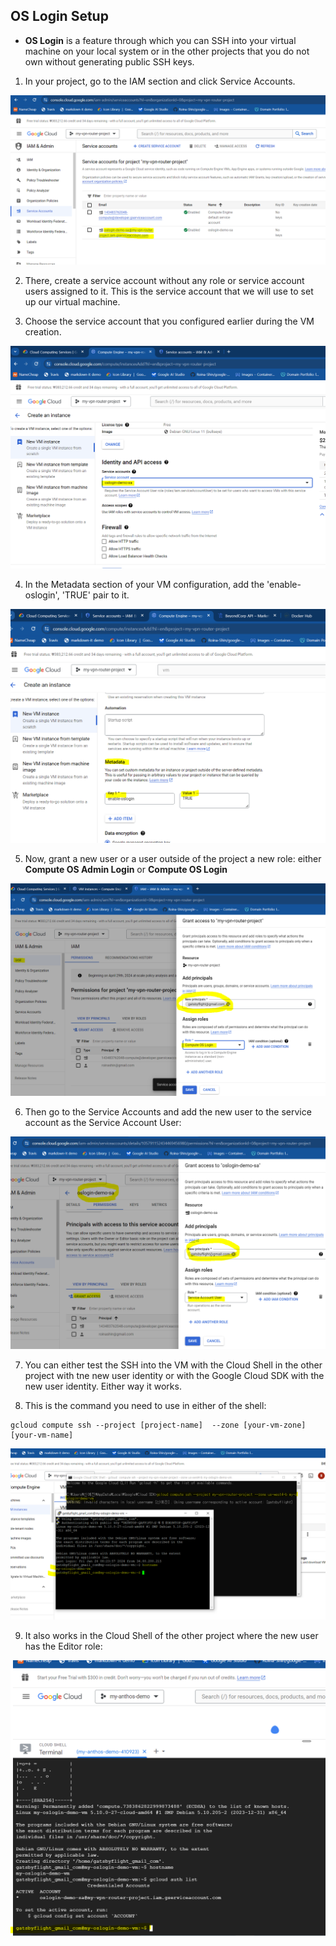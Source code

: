 ## OS Login Setup

- **OS Login** is a feature through which you can SSH into your virtual machine on your local system or in the other projects that you do not own without generating public SSH keys.


1. In your project, go to the IAM section and click Service Accounts.


![sa-creation](/GCP_pictures/Study-logs/os-login/sa-creation.PNG "Service Account creation")


2. There, create a service account without any role or service account users assigned to it. This is the service account that we will use to set up our virtual machine.


3. Choose the service account that you configured earlier during the VM creation.


![choose-service-account](/GCP_pictures/Study-logs/os-login/choose-service-account.PNG "Choose a service account")


4. In the Metadata section of your VM configuration, add the 'enable-oslogin', 'TRUE' pair to it.


![metadata-oslogin](/GCP_pictures/Study-logs/os-login/metadata-oslogin.PNG "Metadata os login")


5. Now, grant a new user or a user outside of the project a new role: either **Compute OS Admin Login** or **Compute OS Login**


![os-login-role](/GCP_pictures/Study-logs/os-login/grant-new-user.PNG "Assign a new user the Compute OS Login role")


6. Then go to the Service Accounts and add the new user to the service account as the Service Account User:


![service-account-user](/GCP_pictures/Study-logs/os-login/service-account-user.PNG "Service account user")


7. You can either test the SSH into the VM with the Cloud Shell in the other project with tne new user identity or with the Google Cloud SDK with the new user identity. Either way it works.


8. This is the command you need to use in either of the shell:


```
gcloud compute ssh --project [project-name]  --zone [your-vm-zone]  [your-vm-name]
```


![gcloud-sdk-demo](/GCP_pictures/Study-logs/os-login/gcloud-sdk-demo.PNG "OS Login successful with Google Cloud SDK")



9. It also works in the Cloud Shell of the other project where the new user has the Editor role:


![cloud-shell-oslogin](/GCP_pictures/Study-logs/os-login/cloud-shell-oslogin.PNG "OS Login successful with Cloud Shell in the other project")